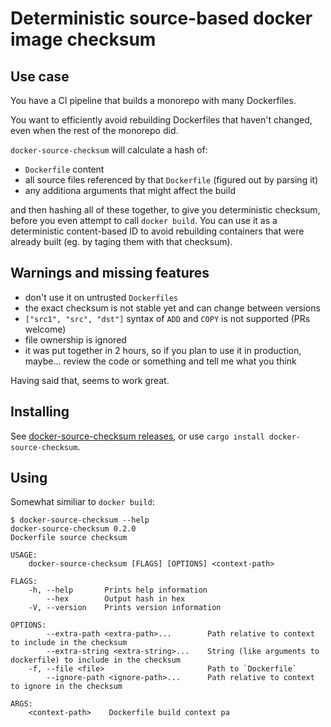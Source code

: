 # Deterministic source-based docker image checksum

## Use case

You have a CI pipeline that builds a monorepo with many Dockerfiles.

You want to efficiently avoid rebuilding Dockerfiles that haven't changed,
even when the rest of the monorepo did.

`docker-source-checksum` will calculate a hash of:

* `Dockerfile` content
* all source files referenced by that `Dockerfile` (figured out by parsing it)
* any additiona arguments that might affect the build

and then hashing all of these together, to give you deterministic checksum,
before you even attempt to call `docker build`. You can use it as a
deterministic content-based ID to avoid rebuilding containers that
were already built (eg. by taging them with that checksum).

## Warnings and missing features

* don't use it on untrusted `Dockerfiles`
* the exact checksum is not stable yet and can change between versions
* `["src1", "src", "dst"]` syntax of `ADD` and `COPY` is not supported (PRs welcome)
* file ownership is ignored
* it was put together in 2 hours, so if you plan to use it in production, maybe... review the code or something and tell me what you think

Having said that, seems to work great.

## Installing

See [docker-source-checksum releases](https://github.com/dpc/docker-source-checksum/releases),
or use `cargo install docker-source-checksum`.

## Using

Somewhat similiar to `docker build`:

```
$ docker-source-checksum --help
docker-source-checksum 0.2.0
Dockerfile source checksum

USAGE:
    docker-source-checksum [FLAGS] [OPTIONS] <context-path>

FLAGS:
    -h, --help       Prints help information
        --hex        Output hash in hex
    -V, --version    Prints version information

OPTIONS:
        --extra-path <extra-path>...        Path relative to context to include in the checksum
        --extra-string <extra-string>...    String (like arguments to dockerfile) to include in the checksum
    -f, --file <file>                       Path to `Dockerfile`
        --ignore-path <ignore-path>...      Path relative to context to ignore in the checksum

ARGS:
    <context-path>    Dockerfile build context pa
```
